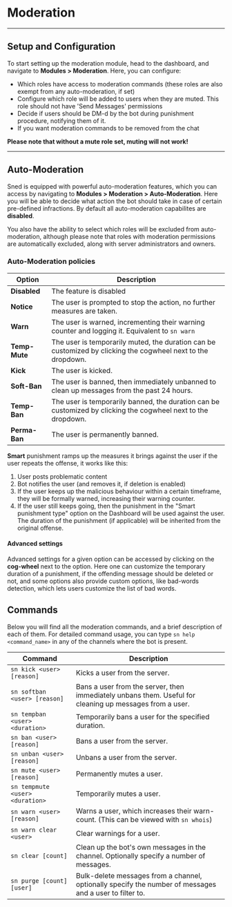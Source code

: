 # Moderation

---

## Setup and Configuration

To start setting up the moderation module, head to the dashboard, and navigate to **Modules > Moderation**. Here, you can configure:
- Which roles have access to moderation commands (these roles are also exempt from any auto-moderation, if set)
- Configure which role will be added to users when they are muted. This role should not have 'Send Messages' permissions
- Decide if users should be DM-d by the bot during punishment procedure, notifying them of it.
- If you want moderation commands to be removed from the chat

**Please note that without a mute role set, muting will not work!**

---

## Auto-Moderation

Sned is equipped with powerful auto-moderation features, which you can access by navigating to **Modules > Moderation > Auto-Moderation**. Here you will be able to decide what action the bot should take in case of certain pre-defined infractions. By default all auto-moderation capabilites are **disabled**.

You also have the ability to select which roles will be excluded from auto-moderation, although please note that roles with moderation permissions are automatically excluded, along with server administrators and owners.

### Auto-Moderation policies

| Option  | Description  |
| ------------ | ------------ |
| **Disabled** | The feature is disabled  |
| **Notice** | The user is prompted to stop the action, no further measures are taken.   |
| **Warn** | The user is warned, incrementing their warning counter and logging it. Equivalent to `sn warn` |
| **Temp-Mute** | The user is temporarily muted, the duration can be customized by clicking the cogwheel next to the dropdown.
| **Kick** | The user is kicked. |
| **Soft-Ban** | The user is banned, then immediately unbanned to clean up messages from the past 24 hours. |
| **Temp-Ban** | The user is temporarily banned, the duration can be customized by clicking the cogwheel next to the dropdown. |
| **Perma-Ban** | The user is permanently banned. |


**Smart** punishment ramps up the measures it brings against the user if the user repeats the offense, it works like this:

1. User posts problematic content
2. Bot notifies the user (and removes it, if deletion is enabled)
3. If the user keeps up the malicious behaviour within a certain timeframe, they will be formally warned, increasing their warning counter.
4. If the user still keeps going, then the punishment in the "Smart punishment type" option on the Dashboard will be used against the user. The duration of the punishment (if applicable) will be inherited from the original offense.

#### Advanced settings

Advanced settings for a given option can be accessed by clicking on the **cog-wheel** next to the option. Here one can customize the temporary duration of a punishment, if the offending message should be deleted or not, and some options also provide custom options, like bad-words detection, which lets users customize the list of bad words.


## Commands

Below you will find all the moderation commands, and a brief description of each of them. For detailed command usage, you can  type `sn help <command_name>` in any of the channels where the bot is present.

| Command  | Description  |
| ------------ | ------------ |
| `sn kick <user> [reason]`  | Kicks a user from the server.  |
| `sn softban <user> [reason]`  | Bans a user from the server, then immediately unbans them. Useful for cleaning up messages from a user.   |
| `sn tempban <user> <duration>`  | Temporarily bans a user for the specified duration.  |
| `sn ban <user> [reason]`  | Bans a user from the server.  |
| `sn unban <user> [reason]`  | Unbans a user from the server.  |
| `sn mute <user> [reason]`  | Permanently mutes a user.  |
| `sn tempmute <user> <duration>`  | Temporarily mutes a user.  |
| `sn warn <user> [reason]`  | Warns a user, which increases their warn-count. (This can be viewed with `sn whois`)  |
| `sn warn clear <user>`  | Clear warnings for a user.  |
| `sn clear [count]`  | Clean up the bot's own messages in the channel. Optionally specify a number of messages.  |
| `sn purge [count] [user]`  | Bulk-delete messages from a channel, optionally specify the number of messages and a user to filter to.  |